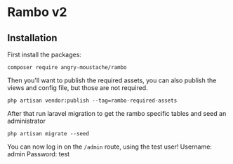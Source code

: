 # Rambo v2

## Installation

First install the packages:
```
composer require angry-moustache/rambo
```

Then you'll want to publish the required assets, you can also publish the views and config file, but those are not required.
```
php artisan vendor:publish --tag=rambo-required-assets
```

After that run laravel migration to get the rambo specific tables and seed an administrator
```
php artisan migrate --seed
```

You can now log in on the `/admin` route, using the test user!
Username: admin
Password: test

